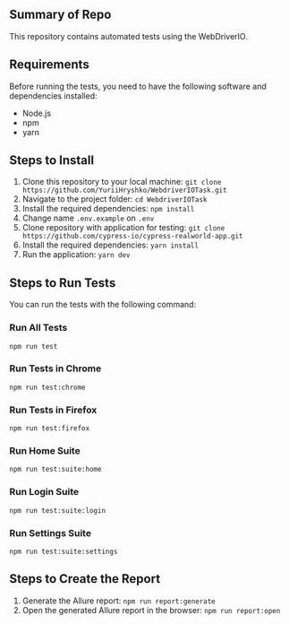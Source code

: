 ## Summary of Repo

This repository contains automated tests using the WebDriverIO.

## Requirements

Before running the tests, you need to have the following software and dependencies installed:

- Node.js
- npm
- yarn

## Steps to Install

1. Clone this repository to your local machine: `git clone https://github.com/YuriiHryshko/WebdriverIOTask.git`
2. Navigate to the project folder: `cd WebdriverIOTask`
3. Install the required dependencies: `npm install`
4. Change name `.env.example` on `.env`
5. Clone repository with application for testing: `git clone https://github.com/cypress-io/cypress-realworld-app.git`
6. Install the required dependencies: `yarn install`
7. Run the application: `yarn dev`

## Steps to Run Tests

You can run the tests with the following command:

### Run All Tests

`npm run test`

### Run Tests in Chrome

`npm run test:chrome`

### Run Tests in Firefox

`npm run test:firefox`

### Run Home Suite

`npm run test:suite:home`

### Run Login Suite

`npm run test:suite:login`

### Run Settings Suite

`npm run test:suite:settings`

## Steps to Create the Report

1. Generate the Allure report: `npm run report:generate`
2. Open the generated Allure report in the browser: `npm run report:open`


